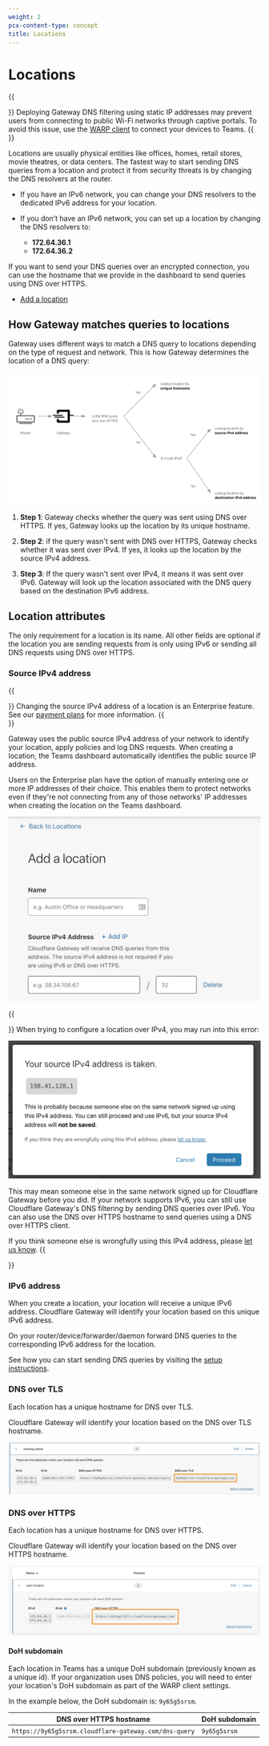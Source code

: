 ```yaml
---
weight: 2
pcx-content-type: concept
title: Locations
---
```


# Locations

{{<Aside type="Warning" header="Warning">}}
Deploying Gateway DNS filtering using static IP addresses may prevent users from connecting to public Wi-Fi networks through captive portals. To avoid this issue, use the [WARP client](/cloudflare-one/connections/connect-devices/warp/) to connect your devices to Teams.
{{</Aside>}}

Locations are usually physical entities like offices, homes, retail stores, movie theatres, or data centers. The fastest way to start sending DNS queries from a location and protect it from security threats is by changing the DNS resolvers at the router.

*   If you have an IPv6 network, you can change your DNS resolvers to the dedicated IPv6 address for your location.

*   If you don’t have an IPv6 network, you can set up a location by changing the DNS resolvers to:

    *   **172.64.36.1**
    *   **172.64.36.2**

If you want to send your DNS queries over an encrypted connection, you can use the hostname that we provide in the dashboard to send queries using DNS over HTTPS.

*   [Add a location](/cloudflare-one/connections/connect-networks/locations/configuring-a-location/)

## How Gateway matches queries to locations

Gateway uses different ways to match a DNS query to locations depending on the type of request and network. This is how Gateway determines the location of a DNS query:

![Determine location](../../../static/documentation/policies/gateway-determine-location-dns.png)

1.  **Step 1**: Gateway checks whether the query was sent using DNS over HTTPS. If yes, Gateway looks up the location by its unique hostname.

2.  **Step 2**: if the query wasn't sent with DNS over HTTPS, Gateway checks whether it was sent over IPv4. If yes, it looks up the location by the source IPv4 address.

3.  **Step 3**: If the query wasn't sent over IPv4, it means it was sent over IPv6. Gateway will look up the location associated with the DNS query based on the destination IPv6 address.

## Location attributes

The only requirement for a location is its name. All other fields are optional if the location you are sending requests from is only using IPv6 or sending all DNS requests using DNS over HTTPS.

### Source IPv4 address

{{<Aside>}}
Changing the source IPv4 address of a location is an Enterprise feature. See our [payment plans](https://www.cloudflare.com/teams-pricing/) for more information.
{{</Aside>}}

Gateway uses the public source IPv4 address of your network to identify your location, apply policies and log DNS requests. When creating a location, the Teams dashboard automatically identifies the public source IP address.

Users on the Enterprise plan have the option of manually entering one or more IP addresses of their choice. This enables them to protect networks even if they're not connecting from any of those networks' IP addresses when creating the location on the Teams dashboard.

![Editable IP address](../../../static/documentation/policies/editable-ip-address.png)

{{<Aside type="note" header="Your IPv4 address is taken">}}
When trying to configure a location over IPv4, you may run into this error:

![Source IP taken](../../../static/documentation/connections/source-ip-taken.png)

This may mean someone else in the same network signed up for Cloudflare Gateway before you did. If your network supports IPv6, you can still use Cloudflare Gateway's DNS filtering by sending DNS queries over IPv6. You can also use the DNS over HTTPS hostname to send queries using a DNS over HTTPS client.

If you think someone else is wrongfully using this IPv4 address, please [let us know](https://forms.gle/o9dLMjmCg6QtaDJ88).
{{</Aside>}}

### IPv6 address

When you create a location, your location will receive a unique IPv6 address. Cloudflare Gateway will identify your location based on this unique IPv6 address.

On your router/device/forwarder/daemon forward DNS queries to the corresponding IPv6 address for the location.

See how you can start sending DNS queries by visiting the [setup instructions](/cloudflare-one/connections/connect-networks/locations/configuring-a-location/).

### DNS over TLS

Each location has a unique hostname for DNS over TLS.

Cloudflare Gateway will identify your location based on the DNS over TLS hostname.

![Get unique subdomain](../../../static/documentation/connections/get-unique-subdomain.png)

### DNS over HTTPS

Each location has a unique hostname for DNS over HTTPS.

Cloudflare Gateway will identify your location based on the DNS over HTTPS hostname.

![DNS over HTTPS hostname](../../../static/documentation/policies/location-with-dns-over-https-hostname.png)

#### DoH subdomain

Each location in Teams has a unique DoH subdomain (previously known as a unique id). If your organization uses DNS policies, you will need to enter your location's DoH subdomain as part of the WARP client settings.

In the example below, the DoH subdomain is: `9y65g5srsm`.

| DNS over HTTPS hostname                               | DoH subdomain |
| ----------------------------------------------------- | ------------- |
| `https://9y65g5srsm.cloudflare-gateway.com/dns-query` | `9y65g5srsm`  |
